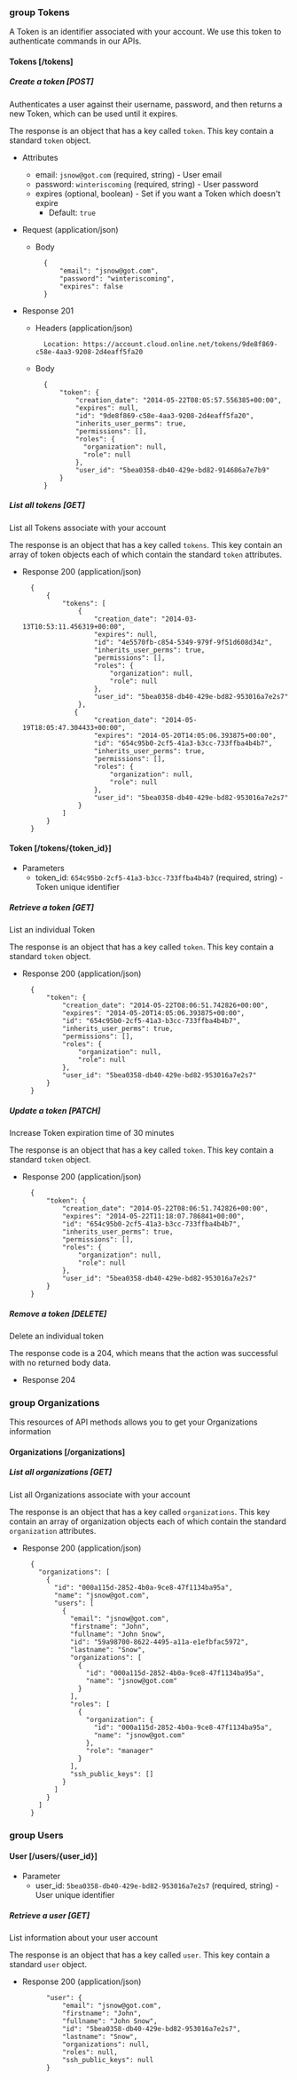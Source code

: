 ### group Tokens

A Token is an identifier associated with your account. We use this token to authenticate commands in our APIs.

#### Tokens [/tokens]

##### Create a token [POST]

Authenticates a user against their username, password, and then returns a new Token, which can be used until it expires.

The response is an object that has a key called `token`. This key contain a standard `token` object.

+ Attributes

    + email: `jsnow@got.com` (required, string) - User email
    + password: `winteriscoming` (required, string) - User password
    + expires (optional, boolean) - Set if you want a Token which doesn't expire
        + Default: `true`

+ Request (application/json)

    + Body

            {
                "email": "jsnow@got.com",
                "password": "winteriscoming",
                "expires": false
            }

+ Response 201

    + Headers (application/json)

            Location: https://account.cloud.online.net/tokens/9de8f869-c58e-4aa3-9208-2d4eaff5fa20

    + Body

            {
                "token": {
                    "creation_date": "2014-05-22T08:05:57.556385+00:00",
                    "expires": null,
                    "id": "9de8f869-c58e-4aa3-9208-2d4eaff5fa20",
                    "inherits_user_perms": true,
                    "permissions": [],
                    "roles": {
                      "organization": null,
                      "role": null
                    },
                    "user_id": "5bea0358-db40-429e-bd82-914686a7e7b9"
                }
            }

##### List all tokens [GET]

List all Tokens associate with your account

The response is an object that has a key called `tokens`. This key contain an array of token objects each of which contain the standard `token` attributes.

+ Response 200 (application/json)

        {
            {
                "tokens": [
                    {
                        "creation_date": "2014-03-13T10:53:11.456319+00:00",
                        "expires": null,
                        "id": "4e5570fb-c854-5349-979f-9f51d608d34z",
                        "inherits_user_perms": true,
                        "permissions": [],
                        "roles": {
                            "organization": null,
                            "role": null
                        },
                        "user_id": "5bea0358-db40-429e-bd82-953016a7e2s7"
                    },
                   {
                        "creation_date": "2014-05-19T18:05:47.304433+00:00",
                        "expires": "2014-05-20T14:05:06.393875+00:00",
                        "id": "654c95b0-2cf5-41a3-b3cc-733ffba4b4b7",
                        "inherits_user_perms": true,
                        "permissions": [],
                        "roles": {
                            "organization": null,
                            "role": null
                        },
                        "user_id": "5bea0358-db40-429e-bd82-953016a7e2s7"
                    }
                ]
            }
        }


#### Token [/tokens/{token_id}]

+ Parameters
    + token_id: `654c95b0-2cf5-41a3-b3cc-733ffba4b4b7` (required, string) - Token unique identifier

##### Retrieve a token [GET]

List an individual Token

The response is an object that has a key called `token`. This key contain a standard `token` object.

+ Response 200 (application/json)

        {
            "token": {
                "creation_date": "2014-05-22T08:06:51.742826+00:00",
                "expires": "2014-05-20T14:05:06.393875+00:00",
                "id": "654c95b0-2cf5-41a3-b3cc-733ffba4b4b7",
                "inherits_user_perms": true,
                "permissions": [],
                "roles": {
                    "organization": null,
                    "role": null
                },
                "user_id": "5bea0358-db40-429e-bd82-953016a7e2s7"
            }
        }


##### Update a token [PATCH]

Increase Token expiration time of 30 minutes

The response is an object that has a key called `token`. This key contain a standard `token` object.

+ Response 200 (application/json)

        {
            "token": {
                "creation_date": "2014-05-22T08:06:51.742826+00:00",
                "expires": "2014-05-22T11:18:07.786841+00:00",
                "id": "654c95b0-2cf5-41a3-b3cc-733ffba4b4b7",
                "inherits_user_perms": true,
                "permissions": [],
                "roles": {
                    "organization": null,
                    "role": null
                },
                "user_id": "5bea0358-db40-429e-bd82-953016a7e2s7"
            }
        }



##### Remove a token [DELETE]

Delete an individual token

The response code is a 204, which means that the action was successful with no returned body data.

+ Response 204

### group Organizations

This resources of API methods allows you to get your Organizations information

#### Organizations [/organizations]

##### List all organizations [GET]

List all Organizations associate with your account

The response is an object that has a key called `organizations`. This key contain an array of organization objects each of which contain the standard `organization` attributes.

+ Response 200 (application/json)

        {
          "organizations": [
            {
              "id": "000a115d-2852-4b0a-9ce8-47f1134ba95a",
              "name": "jsnow@got.com",
              "users": [
                {
                  "email": "jsnow@got.com",
                  "firstname": "John",
                  "fullname": "John Snow",
                  "id": "59a98700-8622-4495-a11a-e1efbfac5972",
                  "lastname": "Snow",
                  "organizations": [
                    {
                      "id": "000a115d-2852-4b0a-9ce8-47f1134ba95a",
                      "name": "jsnow@got.com"
                    }
                  ],
                  "roles": [
                    {
                      "organization": {
                        "id": "000a115d-2852-4b0a-9ce8-47f1134ba95a",
                        "name": "jsnow@got.com"
                      },
                      "role": "manager"
                    }
                  ],
                  "ssh_public_keys": []
                }
              ]
            }
          ]
        }


### group Users

#### User [/users/{user_id}]

+ Parameter
    + user_id: `5bea0358-db40-429e-bd82-953016a7e2s7` (required, string) - User unique identifier

##### Retrieve a user [GET]

List information about your user account

The response is an object that has a key called `user`. This key contain a standard `user` object.

+ Response 200 (application/json)


            "user": {
                "email": "jsnow@got.com",
                "firstname": "John",
                "fullname": "John Snow",
                "id": "5bea0358-db40-429e-bd82-953016a7e2s7",
                "lastname": "Snow",
                "organizations": null,
                "roles": null,
                "ssh_public_keys": null
            }

